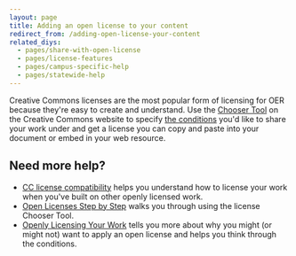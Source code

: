 ```yaml
---
layout: page
title: Adding an open license to your content
redirect_from: /adding-open-license-your-content
related_diys:
  - pages/share-with-open-license
  - pages/license-features
  - pages/campus-specific-help
  - pages/statewide-help
---
```



Creative Commons licenses are the most popular form of licensing for OER
because they're easy to create and understand. Use the
[Chooser Tool](https://creativecommons.org/share-your-work/) on the
Creative Commons website to specify
[the conditions](https://creativecommons.org/share-your-work/licensing-types-examples/)
you'd like to share your work under and get a license you can copy and
paste into your document or embed in your web resource.

## Need more help?

- [CC license compatibility](https://wiki.creativecommons.org/wiki/Wiki/cc_license_compatibility)
helps you understand how to license your work when you've built on other openly licensed work.  
- [Open Licenses Step by Step](https://drive.google.com/open?id=1HFCCO_p7SOkoX57fMreZFrgKgS_QVsJL5PlC3EPAeMo)
walks you through using the license Chooser Tool.  
- [Openly Licensing Your Work](https://drive.google.com/open?id=1UdTWKxq7b47KO43aqNln68Kg9Uy50yTP72v-94vr8mo)
tells you more about why you might (or might not) want to apply an open license
and helps you think through the conditions.
